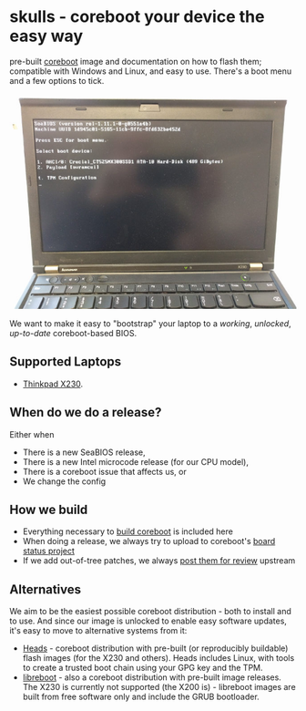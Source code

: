 # skulls - coreboot your device the easy way
pre-built [coreboot](https://www.coreboot.org/) image and documentation on
how to flash them; compatible with Windows and Linux, and easy to use.
There's a boot menu and a few options to tick.

![seabios_bootmenu](x230/front.jpg)

We want to make it easy to "bootstrap" your laptop to a _working_, _unlocked_,
_up-to-date_ coreboot-based BIOS.

## Supported Laptops

* [Thinkpad X230](x230/README.md).

## When do we do a release?
Either when
* There is a new SeaBIOS release,
* There is a new Intel microcode release (for our CPU model),
* There is a coreboot issue that affects us, or
* We change the config

## How we build
* Everything necessary to [build coreboot](https://www.coreboot.org/Build_HOWTO) is included here
* When doing a release, we always try to upload to coreboot's [board status project](https://www.coreboot.org/Supported_Motherboards)
* If we add out-of-tree patches, we always [post them for review](http://review.coreboot.org/) upstream

## Alternatives
We aim to be the easiest possible coreboot distribution - both
to install and to use. And since our image is unlocked to enable easy
software updates, it's easy to move to alternative systems from it:

* [Heads](https://github.com/osresearch/heads/releases) - coreboot distribution
with pre-built (or reproducibly buildable) flash images (for the X230 and others). Heads
includes Linux, with tools to create a trusted boot chain using your GPG key
and the TPM.
* [libreboot](https://libreboot.org/) - also a coreboot distribution with pre-built
image releases. The X230 is currently not supported (the X200 is) - libreboot
images are built from free software only and include the GRUB bootloader.
